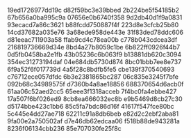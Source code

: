 19ed1726977dd19c
d82f59bc3e39bbed
2b224be5f54185b2
67b656a0ba995c9a
07656e0b6740f358
9d2db40d1f9a0831
93ecacd7a86c3621
b88fcdd750887f4f
223d8e3cfcb25b80
14cd37682a035e76
3a68ede958de443e
31f83ded78ddc606
d81eeac711903a58
ffab9cd4c78ea00b
c778b043cdcea3df
216819736669d34e
8bd4a27b8059c1be
6b822ff0926f44b7
0d5fb0458ba2e1fb
43b05236c6b063f9
b13881db620c3094
354ec31273194daf
04e684db5730d874
8bc01bbb7ee8e737
6f9a52f6f017739d
4a5f28c8bdfb5fe5
cbe139f370540693
c76712ece057dfdc
6b3e2381865bc287
06c835e3245f7bfe
092b68c34989575f
d7360b4a8ae18856
688370654d6acb0f
61aa06c52aed2cc5
65eee3f1318acceb
7f4bc0fa4ebbe427
17a507f6bf026ed9
8cb8ea666032ec8b
e9b5469d8cb27c30
d5174bbe423c1bb6
85c5fa7bdc86d16f
41617f547fce80bc
5c445e4dd27ae718
62211c91a8db6beb
e82d2c2ebf2aba81
9fa00e2a750502af
d7e46db62edcaa06
f518b88de943281a
8236f06134cbb236
85e707030fe25f8c
